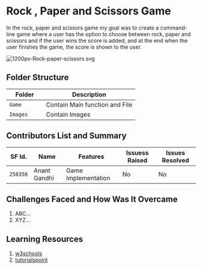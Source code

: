 # Rock , Paper and Scissors Game

 In the rock, paper and scissors game my goal was  to create a command-line game where a user has the option to choose between rock, paper and scissors and if the user wins the score is added, and at the end when the user finishes the game, the score is shown to the user.


![1200px-Rock-paper-scissors svg](https://user-images.githubusercontent.com/80736939/116672082-60094500-a9bf-11eb-8b86-9b083c0adc66.png)

## Folder Structure
|Folder               | Description
|---------------------|------------------------------------------
|`Game      `         | Contain Main function and File
|`Images`             | Contain Images 


## Contributors List and Summary


SF Id. |  Name   |    Features    | Issuess Raised |Issues Resolved|
-------|---------|----------------|----------------|---------------|
`258356` | Anant Gandhi | Game Implementation  | No     | No | 
 

   

## Challenges Faced and How Was It Overcame

1. ABC...
2. XYZ...

## Learning Resources
1. [w3schools](https://www.w3schools.com/python/)
2. [tutorialspoint](https://www.tutorialspoint.com/python/index.htm)

